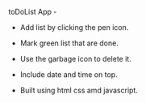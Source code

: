 toDoList App -

- Add list by clicking the pen icon.

- Mark green list that are done.

- Use the garbage icon to delete it.

- Include date and time on top.

- Built using html css amd javascript.
